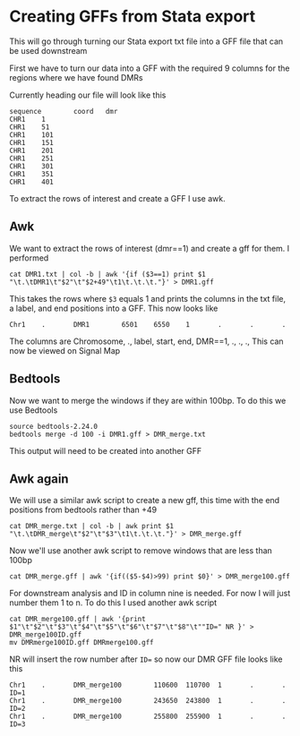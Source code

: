 # Creating GFFs from Stata export

This will go through turning our Stata export txt file into a GFF file that can be used downstream

First we have to turn our data into a GFF with the required 9 columns for the regions where we have found DMRs

Currently heading our file will look like this
```
sequence        coord   dmr
CHR1    1
CHR1    51
CHR1    101
CHR1    151
CHR1    201
CHR1    251
CHR1    301
CHR1    351
CHR1    401
```

To extract the rows of interest and create a GFF I use awk.

## Awk

We want to extract the rows of interest (dmr==1) and create a gff for them. I performed

```
cat DMR1.txt | col -b | awk '{if ($3==1) print $1 "\t.\tDMR1\t"$2"\t"$2+49"\t1\t.\t.\t."}' > DMR1.gff
```
This takes the rows where `$3` equals 1 and prints the columns in the txt file, a label, and end positions into a GFF.
This now looks like
```
Chr1    .       DMR1        6501    6550    1       .       .       .
```
The columns are Chromosome, ., label, start, end, DMR==1, ., ., .,
This can now be viewed on Signal Map

## Bedtools

Now we want to merge the windows if they are within 100bp. To do this we use Bedtools

```
source bedtools-2.24.0
bedtools merge -d 100 -i DMR1.gff > DMR_merge.txt
```
This output will need to be created into another GFF

## Awk again

We will use a similar awk script to create a new gff, this time with the end positions from bedtools rather than +49

```
cat DMR_merge.txt | col -b | awk print $1 "\t.\tDMR_merge\t"$2"\t"$3"\t1\t.\t.\t."}' > DMR_merge.gff
```

Now we'll use another awk script to remove windows that are less than 100bp

```
cat DMR_merge.gff | awk '{if(($5-$4)>99) print $0}' > DMR_merge100.gff
```

For downstream analysis and ID in column nine is needed. For now I will just number them 1 to n.
To do this I used another awk script

```
cat DMR_merge100.gff | awk '{print $1"\t"$2"\t"$3"\t"$4"\t"$5"\t"$6"\t"$7"\t"$8"\t""ID=" NR }' > DMR_merge100ID.gff
mv DMRmerge100ID.gff DMRmerge100.gff
```
NR will insert the row number after `ID=` so now our DMR GFF file looks like this

```
Chr1    .       DMR_merge100        110600  110700  1       .       .       ID=1
Chr1    .       DMR_merge100        243650  243800  1       .       .       ID=2
Chr1    .       DMR_merge100        255800  255900  1       .       .       ID=3
```
